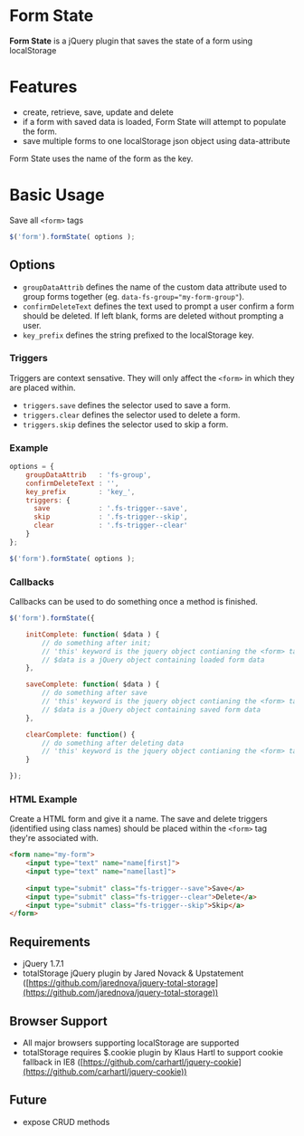 # Form State

**Form State** is a jQuery plugin that saves the state of a form using localStorage

# Features
* create, retrieve, save, update and delete
* if a form with saved data is loaded, Form State will attempt to populate the form.
* save multiple forms to one localStorage json object using data-attribute

Form State uses the name of the form as the key.

# Basic Usage
Save all ```<form>``` tags
```javascript
$('form').formState( options );
```

## Options
* ```groupDataAttrib``` defines the name of the custom data attribute used to group forms together (eg. ```data-fs-group="my-form-group"```).
* ```confirmDeleteText``` defines the text used to prompt a user confirm a form should be deleted. If left blank, forms are deleted without prompting a user.
* ```key_prefix``` defines the string prefixed to the localStorage key.

### Triggers
Triggers are context sensative. They will only affect the ```<form>``` in which they are placed within.
* ```triggers.save``` defines the selector used to save a form.
* ```triggers.clear``` defines the selector used to delete a form.
* ```triggers.skip``` defines the selector used to skip a form.

### Example
```javascript
options = {
    groupDataAttrib   : 'fs-group',
    confirmDeleteText : '',
    key_prefix        : 'key_',
    triggers: {
      save            : '.fs-trigger--save',
      skip            : '.fs-trigger--skip',
      clear           : '.fs-trigger--clear'
    }
};

$('form').formState( options );
```

### Callbacks
Callbacks can be used to do something once a method is finished. 
```javascript
$('form').formState({

    initComplete: function( $data ) {
        // do something after init;
        // 'this' keyword is the jquery object contianing the <form> tag
        // $data is a jQuery object containing loaded form data 
    },

    saveComplete: function( $data ) {
        // do something after save
        // 'this' keyword is the jquery object contianing the <form> tag
        // $data is a jQuery object containing saved form data 
    },

    clearComplete: function() {
        // do something after deleting data
        // 'this' keyword is the jquery object contianing the <form> tag
    }

});
```

### HTML Example
Create a HTML form and give it a name. The save and delete triggers (identified using class names) should be placed within the ```<form>``` tag they're associated with.
```html
<form name="my-form">
    <input type="text" name="name[first]">
    <input type="text" name="name[last]">
    
    <input type="submit" class="fs-trigger--save">Save</a>
    <input type="submit" class="fs-trigger--clear">Delete</a>
    <input type="submit" class="fs-trigger--skip">Skip</a>
</form>
```

## Requirements
* jQuery 1.7.1
* totalStorage jQuery plugin by Jared Novack & Upstatement
([https://github.com/jarednova/jquery-total-storage](https://github.com/jarednova/jquery-total-storage))

## Browser Support
* All major browsers supporting localStorage are supported
* totalStorage requires $.cookie plugin by Klaus Hartl to support cookie fallback in IE8
([https://github.com/carhartl/jquery-cookie](https://github.com/carhartl/jquery-cookie))

## Future
* expose CRUD methods